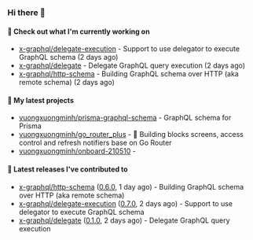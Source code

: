 ### Hi there 👋

#### 👷 Check out what I'm currently working on

- [x-graphql/delegate-execution](https://github.com/x-graphql/delegate-execution) - Support to use delegator to execute GraphQL schema (2 days ago)
- [x-graphql/delegate](https://github.com/x-graphql/delegate) - Delegate GraphQL query execution (2 days ago)
- [x-graphql/http-schema](https://github.com/x-graphql/http-schema) - Building GraphQL schema over HTTP (aka remote schema) (2 days ago)

#### 🌱 My latest projects

- [vuongxuongminh/prisma-graphql-schema](https://github.com/vuongxuongminh/prisma-graphql-schema) - GraphQL schema for Prisma
- [vuongxuongminh/go_router_plus](https://github.com/vuongxuongminh/go_router_plus) - :office: Building blocks screens, access control and refresh notifiers base on Go Router
- [vuongxuongminh/onboard-210510](https://github.com/vuongxuongminh/onboard-210510) - 

#### 🔭 Latest releases I've contributed to

- [x-graphql/http-schema](https://github.com/x-graphql/http-schema) ([0.6.0](https://github.com/x-graphql/http-schema/releases/tag/0.6.0), 1 day ago) - Building GraphQL schema over HTTP (aka remote schema)
- [x-graphql/delegate-execution](https://github.com/x-graphql/delegate-execution) ([0.7.0](https://github.com/x-graphql/delegate-execution/releases/tag/0.7.0), 2 days ago) - Support to use delegator to execute GraphQL schema
- [x-graphql/delegate](https://github.com/x-graphql/delegate) ([0.1.0](https://github.com/x-graphql/delegate/releases/tag/0.1.0), 2 days ago) - Delegate GraphQL query execution

